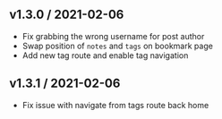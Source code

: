 ## v1.3.0 / 2021-02-06

- Fix grabbing the wrong username for post author
- Swap position of `notes` and `tags` on bookmark page
- Add new tag route and enable tag navigation

## v1.3.1 / 2021-02-06

- Fix issue with navigate from tags route back home
